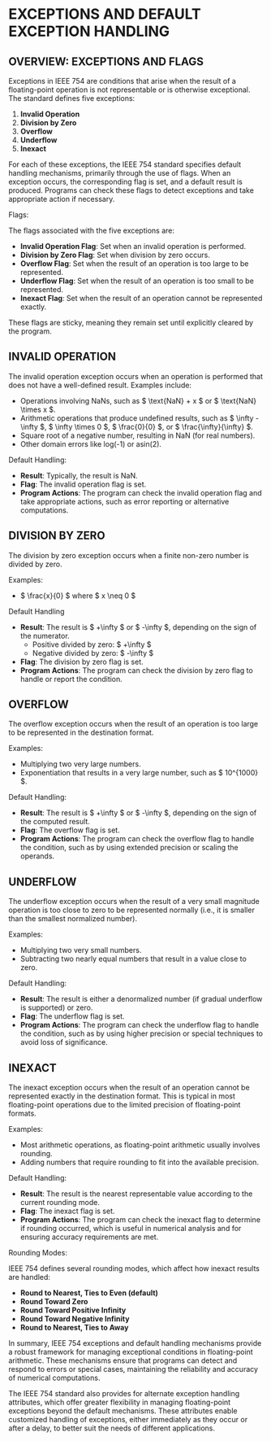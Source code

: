 # EXCEPTIONS AND DEFAULT EXCEPTION HANDLING

## OVERVIEW: EXCEPTIONS AND FLAGS

Exceptions in IEEE 754 are conditions that arise when the result of a floating-point operation is not representable or is otherwise exceptional. The standard defines five exceptions:

1. **Invalid Operation**
2. **Division by Zero**
3. **Overflow**
4. **Underflow**
5. **Inexact**

For each of these exceptions, the IEEE 754 standard specifies default handling mechanisms, primarily through the use of flags. When an exception occurs, the corresponding flag is set, and a default result is produced. Programs can check these flags to detect exceptions and take appropriate action if necessary.

Flags:

The flags associated with the five exceptions are:

- **Invalid Operation Flag**: Set when an invalid operation is performed.
- **Division by Zero Flag**: Set when division by zero occurs.
- **Overflow Flag**: Set when the result of an operation is too large to be represented.
- **Underflow Flag**: Set when the result of an operation is too small to be represented.
- **Inexact Flag**: Set when the result of an operation cannot be represented exactly.

These flags are sticky, meaning they remain set until explicitly cleared by the program.

## INVALID OPERATION

The invalid operation exception occurs when an operation is performed that does not have a well-defined result. Examples include:

- Operations involving NaNs, such as $ \text{NaN} + x $ or $ \text{NaN} \times x $.
- Arithmetic operations that produce undefined results, such as $ \infty - \infty $, $ \infty \times 0 $, $ \frac{0}{0} $, or $ \frac{\infty}{\infty} $.
- Square root of a negative number, resulting in NaN (for real numbers).
- Other domain errors like log(-1) or asin(2).

Default Handling:

- **Result**: Typically, the result is NaN.
- **Flag**: The invalid operation flag is set.
- **Program Actions**: The program can check the invalid operation flag and take appropriate actions, such as error reporting or alternative computations.

## DIVISION BY ZERO

The division by zero exception occurs when a finite non-zero number is divided by zero. 

Examples:

- $ \frac{x}{0} $ where $ x \neq 0 $

Default Handling

- **Result**: The result is $ +\infty $ or $ -\infty $, depending on the sign of the numerator.
   - Positive divided by zero: $ +\infty $
   - Negative divided by zero: $ -\infty $
- **Flag**: The division by zero flag is set.
- **Program Actions**: The program can check the division by zero flag to handle or report the condition.

## OVERFLOW

The overflow exception occurs when the result of an operation is too large to be represented in the destination format.

Examples:

- Multiplying two very large numbers.
- Exponentiation that results in a very large number, such as $ 10^{1000} $.

Default Handling:

- **Result**: The result is $ +\infty $ or $ -\infty $, depending on the sign of the computed result.
- **Flag**: The overflow flag is set.
- **Program Actions**: The program can check the overflow flag to handle the condition, such as by using extended precision or scaling the operands.

## UNDERFLOW

The underflow exception occurs when the result of a very small magnitude operation is too close to zero to be represented normally (i.e., it is smaller than the smallest normalized number).

Examples:

- Multiplying two very small numbers.
- Subtracting two nearly equal numbers that result in a value close to zero.

Default Handling:

- **Result**: The result is either a denormalized number (if gradual underflow is supported) or zero.
- **Flag**: The underflow flag is set.
- **Program Actions**: The program can check the underflow flag to handle the condition, such as by using higher precision or special techniques to avoid loss of significance.

## INEXACT

The inexact exception occurs when the result of an operation cannot be represented exactly in the destination format. This is typical in most floating-point operations due to the limited precision of floating-point formats.

Examples:

- Most arithmetic operations, as floating-point arithmetic usually involves rounding.
- Adding numbers that require rounding to fit into the available precision.

Default Handling:

- **Result**: The result is the nearest representable value according to the current rounding mode.
- **Flag**: The inexact flag is set.
- **Program Actions**: The program can check the inexact flag to determine if rounding occurred, which is useful in numerical analysis and for ensuring accuracy requirements are met.

Rounding Modes:

IEEE 754 defines several rounding modes, which affect how inexact results are handled:

- **Round to Nearest, Ties to Even (default)**
- **Round Toward Zero**
- **Round Toward Positive Infinity**
- **Round Toward Negative Infinity**
- **Round to Nearest, Ties to Away**

In summary, IEEE 754 exceptions and default handling mechanisms provide a robust framework for managing exceptional conditions in floating-point arithmetic. These mechanisms ensure that programs can detect and respond to errors or special cases, maintaining the reliability and accuracy of numerical computations.

The IEEE 754 standard also provides for alternate exception handling attributes, which offer greater flexibility in managing floating-point exceptions beyond the default mechanisms. These attributes enable customized handling of exceptions, either immediately as they occur or after a delay, to better suit the needs of different applications.

